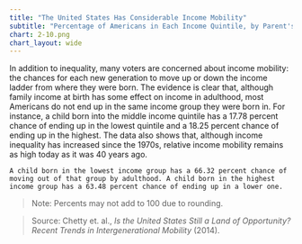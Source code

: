 ```yaml
---
title: "The United States Has Considerable Income Mobility"
subtitle: "Percentage of Americans in Each Income Quintile, by Parent's Income Quintile"
chart: 2-10.png
chart_layout: wide
---
```

In addition to inequality, many voters are concerned about income mobility: the chances for each new generation to move up or down the income ladder from where they were born. The evidence is clear that, although family income at birth has some effect on income in adulthood, most Americans do not end up in the same income group they were born in. For instance, a child born into the middle income quintile has a 17.78 percent chance of ending up in the lowest quintile and a 18.25 percent chance of ending up in the highest. The data also shows that, although income inequality has increased since the 1970s, relative income mobility remains as high today as it was 40 years ago.						

```
A child born in the lowest income group has a 66.32 percent chance of moving out of that group by adulthood. A child born in the highest income group has a 63.48 percent chance of ending up in a lower one.						
```

> Note: Percents may not add to 100 due to rounding.

> Source: Chetty et. al., *Is the United States Still a Land of Opportunity? Recent Trends in Intergenerational Mobility* (2014).
